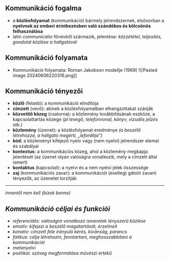 ## Kommunikáció fogalma
- a **közlésfolyamat** (kommunikáció) bármely jelrendszernek,  elsősorban a **nyelvnek az emberi érintkezésben való szándékos és kölcsönös felhasználása**
- latin *communicatio* főnévből származik, jelentése: *közzététel, teljesítés, gondolat közlése a hallgatóval*
## Kommunikáció folyamata
- Kommunikáció folyamata: Roman Jakobson modellje (1969)
![[Pasted image 20240606220316.png]]
## Kommunikáció tényezői
- **közlő** (feladó)**:** a kommunikáció elindítója
- **címzett** (vevő)**:** akinek a közlésfolyamatban elhangzottakat szánják
- **közvetítő közeg** (csatorna)**:** a közlemény továbbításának eszköze, a kapcsolattartás közege *(pl levegő, telefonvonal, könyv, vizuális jelzés stb.)*
- **közlemény** (üzenet)**:** a közlésfolyamat eredménye *(a beszélő létrehozza, a hallgató megérti, „lefordítja”)*
- **kód:** a közleményt kifejező nyelv vagy (nem nyelvi) jelrendszer elemei és szabályai
- **kontextus:** a kommunikációs közeg, ahol a közlemény megkapja jelentését (az üzenet olyan valóságra vonatkozik, mely a címzett által ismert)
- **kontaktus** (kapcsolat)**:** a nyelvi és a nem nyelvi jelek összessége
- **zaj** (kommunikációs zavar)**:** a kommunikációt (esetleg) gátoló zavaró tényezők, az üzenetet torzítják
---
*innentől nem kell (bízok benne)*
## *Kommunikáció céljai és funkciói*
- *referenciális: valóságra vonatkozó ismeretek tényszerű közlése*
- *emotív: kifejezi a beszélő magatartását, érzelmeit*
- *konatív: címzett fele irányuló kérés, kívánság, parancs*
- *fatikus: célja létrehozin, fenntartani, meghosszabbítani a kommunikációt*
- *metanyelvi*
- *poétikai: szöveg megformálása művészi értékű*